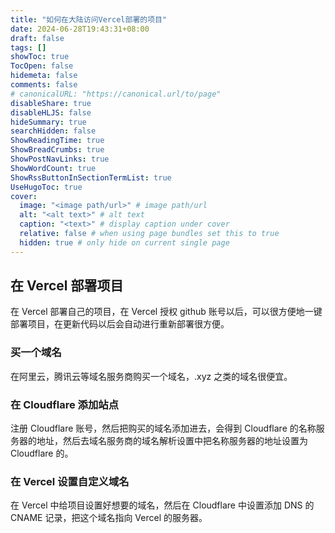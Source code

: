 ```yaml
---
title: "如何在大陆访问Vercel部署的项目"
date: 2024-06-28T19:43:31+08:00
draft: false
tags: []
showToc: true
TocOpen: false
hidemeta: false
comments: false
# canonicalURL: "https://canonical.url/to/page"
disableShare: true
disableHLJS: false
hideSummary: true
searchHidden: false
ShowReadingTime: true
ShowBreadCrumbs: true
ShowPostNavLinks: true
ShowWordCount: true
ShowRssButtonInSectionTermList: true
UseHugoToc: true
cover:
  image: "<image path/url>" # image path/url
  alt: "<alt text>" # alt text
  caption: "<text>" # display caption under cover
  relative: false # when using page bundles set this to true
  hidden: true # only hide on current single page
---
```


## 在 Vercel 部署项目

在 Vercel 部署自己的项目，在 Vercel 授权 github 账号以后，可以很方便地一键部署项目，在更新代码以后会自动进行重新部署很方便。

### 买一个域名

在阿里云，腾讯云等域名服务商购买一个域名，.xyz 之类的域名很便宜。

### 在 Cloudflare 添加站点

注册 Cloudflare 账号，然后把购买的域名添加进去，会得到 Cloudflare 的名称服务器的地址，然后去域名服务商的域名解析设置中把名称服务器的地址设置为 Cloudflare 的。

### 在 Vercel 设置自定义域名

在 Vercel 中给项目设置好想要的域名，然后在 Cloudflare 中设置添加 DNS 的 CNAME 记录，把这个域名指向 Vercel 的服务器。
